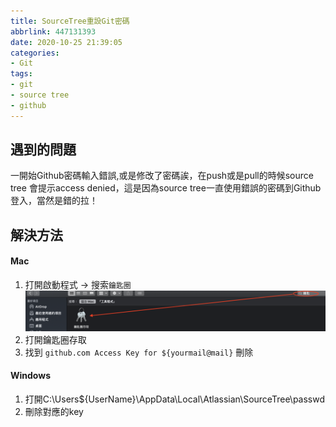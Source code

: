 ```yaml
---
title: SourceTree重設Git密碼
abbrlink: 447131393
date: 2020-10-25 21:39:05
categories: 
- Git
tags: 
- git
- source tree
- github
---
```

## 遇到的問題  

一開始Github密碼輸入錯誤,或是修改了密碼誒，在push或是pull的時候source tree 會提示access denied，這是因為source tree一直使用錯誤的密碼到Github登入，當然是錯的拉！  

## 解決方法 

#### Mac 
1. 打開啟動程式 -> 搜索`鑰匙圈` 
 ![image](/image/post/sourcetree-git-password-reset-1.png)  
2. 打開鑰匙圈存取
3. 找到 `github.com Access Key for ${yourmail@mail}` 刪除

#### Windows
1. 打開C:\Users\${UserName}\AppData\Local\Atlassian\SourceTree\passwd
2. 刪除對應的key